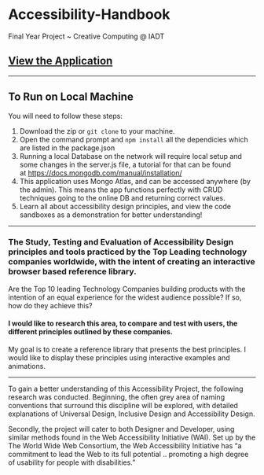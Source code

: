 # Accessibility-Handbook
Final Year Project ~ Creative Computing @ IADT

## [View the Application](https://accessibility-handbook.herokuapp.com/#/)


------

## To Run on Local Machine 
You will need to follow these steps:
1. Download the zip or `git clone` to your machine.
2. Open the command prompt and `npm install` all the dependicies which are listed in the package.json
3. Running a local Database on the network will require local setup and some changes in the server.js file, a tutorial for that can be found        
   at https://docs.mongodb.com/manual/installation/
4. This application uses Mongo Atlas, and can be accessed anywhere (by the admin). This means the app functions perfectly with CRUD  
   techniques going to the online DB and returning correct values.
5. Learn all about accessibility design principles, and view the code sandboxes as a demonstration for better understanding!

------

### The Study, Testing and Evaluation of Accessibility Design principles and tools practiced by the Top  Leading technology companies worldwide, with the intent of creating an interactive browser based reference library.

Are the Top 10 leading Technology Companies building products  with the intention of an equal experience for the widest audience possible? If so, how do they achieve this?

#### I would like to research this area, to compare and test with users, the different principles outlined by these companies.

My goal is to create a reference library that presents the best principles. I would like to display these principles using interactive examples and animations.

------

To gain a better understanding of this Accessibility Project, the following research was conducted. Beginning, the often grey area of naming conventions that surround this discipline will be explored, with detailed explanations of Universal Design, Inclusive Design and Accessibility Design.


Secondly, the project will cater to both Designer and Developer, using similar methods found in the Web Accessibility Initiative (WAI).
Set up by the The World Wide Web Consortium, the Web Accessibility Initiative has “a commitment to lead the Web to its full potential .. promoting a high degree of usability for people with disabilities.” 
